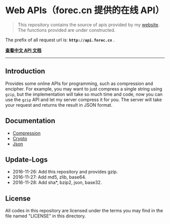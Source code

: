 # Web APIs（forec.cn 提供的在线 API）

> This repository contains the source of apis provided by my [website](http://forec.cn). The functions provided are under constructed.

The prefix of all request url is: **`http://api.forec.cn`** .

[**查看中文 API 文档**](http://blog.forec.cn/apis/index.html)

---

## Introduction
Provides some online APIs for programming, such as compression and encipher. For example, you may want to just compress a single string using `gzip`, but the implementation will take so much time and code, now you can use the `gzip` API and let my server compress it for you. The server will take your request and returns the result in JSON format.

## Documentation
* [Compression](apis/compression.md)
* [Crypto](apis/crypto.md)
* [Json](apis/json.md)

## Update-Logs
* 2016-11-26: Add this repository and provides gzip.
* 2016-11-27: Add md5, zlib, base64.
* 2016-11-28: Add sha*, bzip2, json, base32.

## License
All codes in this repository are licensed under the terms you may find in the file named "LICENSE" in this directory.
